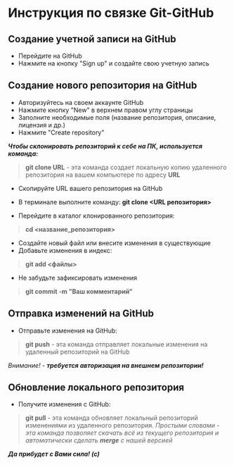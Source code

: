 # Инструкция по связке Git-GitHub

## Создание учетной записи на GitHub
* Перейдите на GitHub
* Нажмите на кнопку "Sign up" и создайте свою учетную запись

## Создание нового репозитория на GitHub
* Авторизуйтесь на своем аккаунте GitHub
* Нажмите кнопку "New" в верхнем правом углу страницы
* Заполните необходимые поля (название репозитория, описание, лицензия и др.)
* Нажмите "Create repository"

 ***Чтобы склонировать репозиторий к себе на ПК, используется команда:***

> **git clone URL** -  эта команда создает локальную копию удаленного репозитория на вашем компьютере по адресу **URL**

* Скопируйте URL вашего репозитория на GitHub
* В терминале выполните команду: **git clone <URL репозитория>**

* Перейдите в каталог клонированного репозитория:
> **cd <название_репозитория>**

* Создайте новый файл или внесите изменения в существующие
* Добавьте изменения в индекс:
> **git add <файлы>**

* Не забудьте зафиксировать изменения
> **git commit -m "Ваш комментарий"**

## Отправка изменений на GitHub
* Отправьте изменения на GitHub:
> **git push**  - эта команда отправляет локальные изменения на удаленный репозиторий на GitHub

*Внимание! - ***требуется авторизация на внешнем репозитории!****

## Обновление локального репозитория
* Получите изменения с GitHub:

> **git pull** - эта команда обновляет локальный репозиторий изменениями из удаленного репозитория.
*Простыми словами - эта команда позволяет скачать всё из текущего репозитория и автоматически сделать **merge** с нашей версией*

***Да прибудет с Вами сила! (с)***